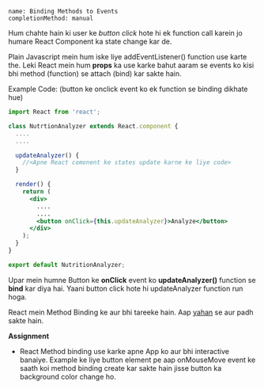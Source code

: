 ```ngMeta
name: Binding Methods to Events
completionMethod: manual
```

Hum chahte hain ki user ke *button* *click* hote hi ek function call karein jo humare React Component ka state change kar de.

Plain Javascript mein hum iske liye addEventListener() function use karte the. Leki React mein hum **props** ka use karke bahut aaram se events ko kisi bhi method (function) se attach (bind) kar sakte hain.


Example Code:
(button ke onclick event ko ek function se binding dikhate hue)
```jsx
import React from 'react';

class NutrtionAnalyzer extends React.component {
  ....
  ....

  updateAnalyzer() {
    //<Apne React comonent ke states update karne ke liye code>
  }

  render() {
    return (
      <div>
        ....
        ....
        <button onClick={this.updateAnalyzer}>Analyze</button>
      </div>
    );
  }
}

export default NutritionAnalyzer;
```

Upar mein humne Button ke **onClick** event ko **updateAnalyzer()** function se __bind__ kar diya hai.
Yaani button click hote hi updateAnalyzer function run hoga.

React mein Method Binding ke aur bhi tareeke hain. Aap [yahan](https://www.rithmschool.com/courses/react-fundamentals/react-events) se aur padh sakte hain.

**Assignment**
- React Method binding use karke apne App ko aur bhi interactive banaiye. Example ke liye button element pe aap onMouseMove event ke saath koi method binding create kar sakte hain jisse button ka background color change ho.
